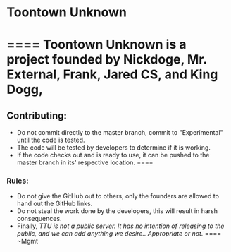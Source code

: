 # Toontown Unknown
====
Toontown Unknown is a project founded by Nickdoge, Mr. External, Frank, Jared CS, and King Dogg, 
====
## Contributing: 

- Do not commit directly to the master branch, commit to "Experimental" until the code is tested. 
- The code will be tested by developers to determine if it is working. 
- If the code checks out and is ready to use, it can be pushed to the master branch in its' respective location. 
====
### Rules: 

- Do not give the GitHub out to others, only the founders are allowed to hand out the GitHub links. 
- Do not steal the work done by the developers, this will result in harsh consequences. 
- Finally, *TTU is not a public server. It has no intention of releasing to the public, and we can add anything we desire.. Appropriate or not.* 
====
~Mgmt

